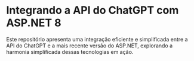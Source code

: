 # Integrando a API do ChatGPT com ASP.NET 8

Este repositório apresenta uma integração eficiente e simplificada entre a API do ChatGPT e a mais recente versão do ASP.NET, explorando a harmonia simplificada dessas tecnologias em ação.